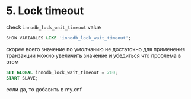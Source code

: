 # 5. Lock timeout 

check `innodb_lock_wait_timeout` value

```sql
SHOW VARIABLES LIKE 'innodb_lock_wait_timeout';
```
скорее всего значение по умолчанию не достаточно для применения транзакции
можно увеличить значение и убедиться что проблема в этом

```sql
SET GLOBAL innodb_lock_wait_timeout = 200;
START SLAVE;
```
если да, то добавить в my.cnf